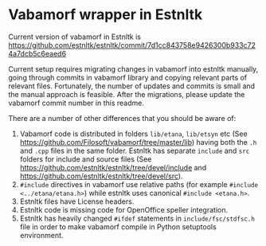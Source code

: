 Vabamorf wrapper in Estnltk
===========================

Current version of vabamorf in Estnltk is https://github.com/estnltk/estnltk/commit/7d1cc843758e9426300b933c724a7dcb5c6eaed6

Current setup requires migrating changes in vabamorf into estnltk manually, going through commits in vabamorf library and
copying relevant parts of relevant files. Fortunately, the number of updates and commits is small and the manual approach is feasible.
After the migrations, please update the vabamorf commit number in this readme.

There are a number of other differences that you should be aware of:

1. Vabamorf code is distributed in folders `lib/etana`, `lib/etsyn` etc (See https://github.com/Filosoft/vabamorf/tree/master/lib) having both the `.h` and `.cpp` files in the same folder. Estnltk has separate `include` and `src` folders for include and source files (See https://github.com/estnltk/estnltk/tree/devel/include and https://github.com/estnltk/estnltk/tree/devel/src).
2. `#include` directives in vabamorf use relative paths (for example `#include <../etana/etana.h>`) while estnltk uses canonical `#include <etana.h>`.
3. Estnltk files have License headers.
4. Estnltk code is missing code for OpenOffice speller integration.
5. Estnltk has heavily changed `#ifdef` statements in `include/fsc/stdfsc.h` file in order to make vabamorf compile in Python setuptools environment.

